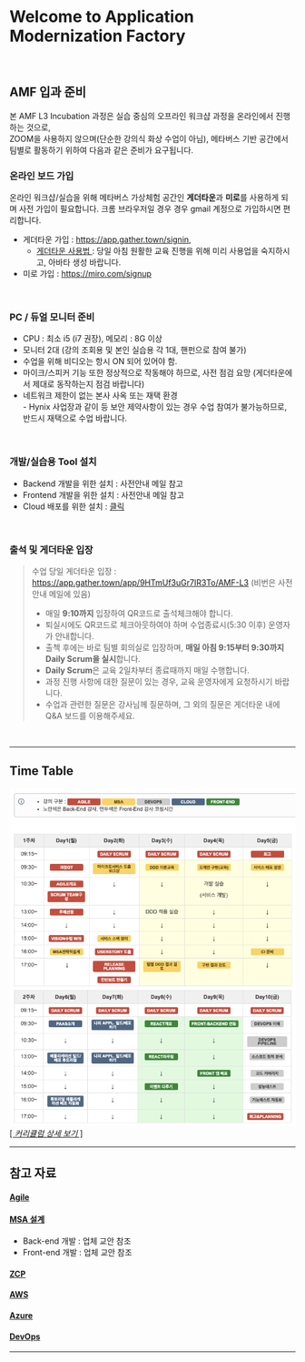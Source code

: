 # Welcome to Application Modernization Factory

<br>

## AMF 입과 준비

본 AMF L3 Incubation 과정은 실습 중심의 오프라인 워크샵 과정을 온라인에서 진행하는 것으로,   
ZOOM을 사용하지 않으며(단순한 강의식 화상 수업이 아님), 메타버스 기반 공간에서 팀별로 활동하기 위하여 다음과 같은 준비가 요구됩니다.  


### 온라인 보드 가입  
온라인 워크샵/실습을 위해 메타버스 가상체험 공간인 **게더타운**과 **미로**를 사용하게 되며 사전 가입이 필요합니다.
크롬 브라우저일 경우 경우 gmail 계정으로 가입하시면 편리합니다.
  - 게더타운 가입 : https://app.gather.town/signin, 
    - [ 게더타운 사용법 ](./게더타운사용법.md/) : 당일 아침 원활한 교육 진행을 위해 미리 사용업을 숙지하시고, 아바타 생성 바랍니다. 
  - 미로 가입 : https://miro.com/signup

<br>


### PC / 듀얼 모니터 준비
  - CPU : 최소 i5 (i7 권장), 메모리 : 8G 이상
  - 모니터 2대 (강의 조회용 및 본인 실습용 각 1대, 핸펀으로 참여 불가)
  - 수업을 위해 비디오는 항시 ON 되어 있어야 함.
  - 마이크/스피커 기능 또한 정상적으로 작동해야 하므로, 사전 점검 요망 (게더타운에서 제대로 동작하는지 점검 바랍니다)
  - 네트워크 제한이 없는 본사 사옥 또는 재택 환경 <br>- Hynix 사업장과 같이 등 보안 제약사항이 있는 경우 수업 참여가 불가능하므로, 반드시 재택으로 수업 바랍니다. 
 
<br>

### 개발/실습용 Tool 설치   
- Backend 개발을 위한 설치 : 사전안내 메일 참고
- Frontend 개발을 위한 설치 : 사전안내 메일 참고
- Cloud 배포를 위한 설치 : [클릭](./cloud-zcp/about-zcp.md/) 

<br>
   

### 출석 및 게더타운 입장
> 수업 당일 게더타운 입장 : https://app.gather.town/app/9HTmUf3uGr7IR3To/AMF-L3  (비번은 사전안내 메일에 있음)
> - 매일 **9:10까지** 입장하여 QR코드로 출석체크해야 합니다.
> - 퇴실시에도 QR코드로 체크아웃하여야 하며 수업종료시(5:30 이후) 운영자가 안내합니다.
> - 출첵 후에는 바로 팀별 회의실로 입장하며, **매일 아침 9:15부터 9:30까지 Daily Scrum을 실시**합니다.
> - **Daily Scrum**은 교육 2일차부터 종료때까지 매일  수행합니다.
> - 과정 진행 사항에 대한 질문이 있는 경우, 교육 운영자에게 요청하시기 바랍니다.
> - 수업과 관련한 질문은 강사님께 질문하며, 그 외의 질문은 게더타운 내에 Q&A 보드를 이용해주세요.


<br>

---

## Time Table

![](/images/AMF-TimeTable-2022-v1.2.png)   
[[ _커리큘럼 상세 보기_ ]](./AMF커리큘럼-2022.md)

---

## 참고 자료 

#### [ Agile ](./agile/readme.md/) 

#### [ MSA 설계](./msa/readme.md/) 

-  Back-end 개발 : 업체 교안 참조
-  Front-end 개발 : 업체 교안 참조 

#### [ ZCP ](./cloud-zcp/readme.md/) 

#### [ AWS ](./cloud-aws/readme.md/) 

#### [ Azure ](./cloud-azure/readme.md/) 

#### [ DevOps  ](./devops/readme.md/) 

---

<EOF>

